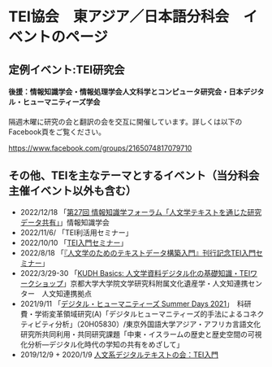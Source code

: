 # TEI協会　東アジア／日本語分科会　イベントのページ

## 定例イベント:TEI研究会

#### 後援：情報知識学会・情報処理学会人文科学とコンピュータ研究会・日本デジタル・ヒューマニティーズ学会

隔週木曜に研究の会と翻訳の会を交互に開催しています。詳しくは以下のFacebook頁をご覧ください。

https://www.facebook.com/groups/2165074817079710

## その他、TEIを主なテーマとするイベント（当分科会主催イベント以外も含む）

* 2022/12/18 「[第27回 情報知識学フォーラム「人文学テキストを通じた研究データ共有」](http://www.jsik.jp/?forum2022)」情報知識学会
* 2022/11/6/ 「TEI利活用セミナー」
* 2022/10/10 「[TEI入門セミナー](https://digitalnagasaki.hatenablog.com/entry/2022/10/07/125611)」
* 2022/8/18 「[『人文学のためのテキストデータ構築入門』刊行記念TEI入門セミナー](https://digitalnagasaki.hatenablog.com/entry/2022/08/16/212955)」
* 2022/3/29-30 「[KUDH Basics: 人文学資料デジタル化の基礎知識・TEIワークショップ](https://www.bun.kyoto-u.ac.jp/events/kudh-basics-tei/)」京都大学大学院文学研究科附属文化遺産学・人文知連携センター　人文知連携拠点
* 2021/9/11 「[デジタル・ヒューマニティーズ Summer Days 2021](https://connectivity.aa-ken.jp/activity/322/)」　科研費・学術変革領域研究(A)「デジタルヒューマニティーズ的手法によるコネクティビティ分析」（20H05830）/東京外国語大学アジア・アフリカ言語文化研究所共同利用・共同研究課題「中東・イスラームの歴史と歴史空間の可視化分析―デジタル化時代の学知の共有をめざして」
* 2019/12/9 + 2020/1/9 [人文系デジタルテキストの会：TEI入門](https://github.com/TEI-EAJ/events/wiki/seminar_12190109)
